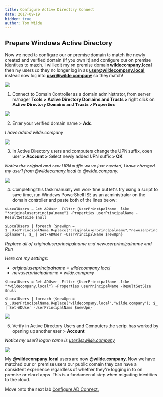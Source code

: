 ```yaml
---
title: Configure Active Directory Connect
date: 2017-09-19
hidden: true
author: Tom Wilde
---
```

## Prepare Windows Active Directory
Now we need to configure our on premise domain to match the newly created and verified domain (if you own it) and configure our on premise identities to match. 
I will edit my on premise domain **wildecompany.local** then my users so they no longer log in as **user@wildecompany.local**, instead now log into **user@wilde.company** so they match!

![](./prepare-ad.png)

1. Connect to Domain Controller as a domain administrator, from server manager **Tools > Active Directory Domains and Trusts >** right click on **Active Directory Domains and Trusts > Properties**

![](../images/ExtendingIdentities_3.1.png)

2. Enter your verified domain name > **Add**. 

*I have added wilde.company*

![](../images/ExtendingIdentities_3.2.png)

3. 	In Active Directory users and computers change the UPN suffix, open user **> Account >** Select newly added UPN suffix **> OK**

*Notice the original and new UPN suffix we've just created, I have changed my user1 from @wildecomany.local to @wilde.company.* 

![](../images/ExtendingIdentities_3.3.png)

4. 	Completing this task manually will work fine but let's try using a script to save time, run Windows PowerShell ISE as an administrator on the domain controller and paste both of the lines below:

```$LocalUsers = Get-ADUser -Filter {UserPrincipalName -like "*originaluserprincipalname"} -Properties userPrincipalName -ResultSetSize $null```

```$LocalUsers | foreach {$newUpn = $_.UserPrincipalName.Replace("originaluserprincipalname","newuserprinciplname"); $_ | Set-ADUser -UserPrincipalName $newUpn}```


*Replace all of originaluserprincipalname and newuserprincipalname and Run*

*Here are my settings:*
* *originaluserprincipalname = wildecompany.local*
* *newuserprincipalname = wilde.company*

```$LocalUsers = Get-ADUser -Filter {UserPrincipalName -like "*wildecompany.local"} -Properties userPrincipalName -ResultSetSize $null```

```$LocalUsers | foreach {$newUpn = $_.UserPrincipalName.Replace("wildecompany.local","wilde.company"); $_ | Set-ADUser -UserPrincipalName $newUpn}```

![](../images/ExtendingIdentities_3.4.png)

5. 	Verify in Active Directory Users and Computers the script has worked by opening up another user > **Account**

*Notice my user3 logon name is user3@wilde.company*

![](../images/ExtendingIdentities_3.5.png)


My **@wildecompany.local** users are now **@wilde.company**. Now we have matched our on premise users our public domain they can have a consistent experience regardless of whether they're logging in to on premise or cloud apps. This is a fundamental step when migrating identities to the cloud. 

Move onto the next lab [Configure AD Connect.](../configure-adc)


